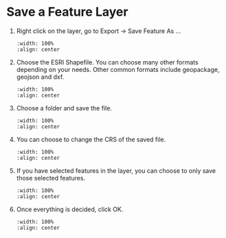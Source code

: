 # Save a Feature Layer

1. Right click on the layer, go to Export -> Save Feature As ...
    ```{image} ../../_static/036task7/img1.png
    :width: 100%
    :align: center
    ```

2. Choose the ESRI Shapefile. You can choose many other formats depending on your needs. Other common formats include geopackage, geojson and dxf.
    ```{image} ../../_static/036task7/img2.png
    :width: 100%
    :align: center
    ```

3. Choose a folder and save the file.
    ```{image} ../../_static/036task7/img3.png
    :width: 100%
    :align: center
    ```

4. You can choose to change the CRS of the saved file.
    ```{image} ../../_static/036task7/img4.png
    :width: 100%
    :align: center
    ```

5. If you have selected features in the layer, you can choose to only save those selected features.
    ```{image} ../../_static/036task7/img5.png
    :width: 100%
    :align: center
    ```

6. Once everything is decided, click OK.
    ```{image} ../../_static/036task7/img6.png
    :width: 100%
    :align: center
    ```